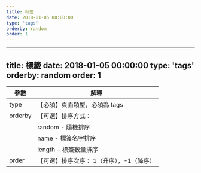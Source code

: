 ```yaml
---
title: 标签
date: 2018-01-05 00:00:00
type: 'tags'
orderby: random
order: 1
---
```



---
title: 標籤
date: 2018-01-05 00:00:00
type: 'tags'
orderby: random
order: 1
---
| 參數   | 解釋                                     |
|--------|------------------------------------------|
| type   | 【必須】頁面類型，必須為 tags           |
| orderby| 【可選】排序方式：                       |
|        | random - 隨機排序                       |
|        | name - 標簽名字排序                     |
|        | length - 標簽數量排序                   |
| order  | 【可選】排序次序： 1（升序），-1（降序）|